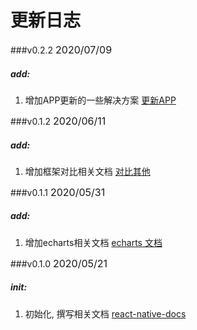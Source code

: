 # 更新日志

###v0.2.2  <span style="font-size: 16px;">2020/07/09</span>
##### add:
1. 增加APP更新的一些解决方案 [更新APP](../hole/update.md)

###v0.1.2  <span style="font-size: 16px;">2020/06/11</span>
##### add:
1. 增加框架对比相关文档 [对比其他](../compare/README.md)

###v0.1.1  <span style="font-size: 16px;">2020/05/31</span>
##### add:
1. 增加echarts相关文档 [echarts 文档](../hole/charts.md)

###v0.1.0  <span style="font-size: 16px;">2020/05/21</span>
##### init:
1. 初始化, 撰写相关文档 [react-native-docs](https://github.com/xumengzi/react-native-docs)

